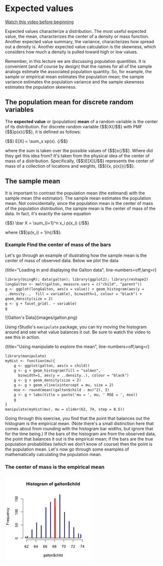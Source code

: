 # Expected values
[Watch this video before beginning](http://youtu.be/zljxRbu6jyc?list=PLpl-gQkQivXiBmGyzLrUjzsblmQsLtkzJ)

Expected values characterize a distribution. The most useful expected value,
the mean, characterizes the center of a density or mass function.
Another expected value summary, the variance, characterizes how spread
out a density is. Another expected value calculation is the skewness,
which considers how much a density is pulled toward high or low values.

Remember, in this lecture we are discussing population quantities. It is
convenient (and of course by design)
that the names for all of the sample analogs estimate the associated
population quantity. So, for example, the sample or empirical mean
estimates the population mean; the sample variance estimates the population
variance and the sample skewness estimates the population skewness.

## The population mean for discrete random variables
The **expected value** or (population) **mean** of a random variable
is the center of its distribution.
For discrete random variable {$$}X{/$$} with PMF {$$}p(x){/$$},
it is defined as follows:

{$$}
E[X] = \sum_x xp(x).
{/$$}

where the sum is taken over the possible values of {$$}x{/$$}. Where did
they get this idea from? It's taken from the physical idea of the center
of mass of a distribution. Specifically, {$$}E[X]{/$$}
represents the center of mass of a collection of locations and weights,
{$$}\{x, p(x)\}{/$$}.

## The sample mean
It is important to contrast the population mean (the estimand) with the
sample mean (the estimator).  The sample mean estimates the population
mean. Not coincidentally, since the population mean is the center of
mass of the population distribution, the sample mean is the center of
mass of the data. In fact, it's exactly the same equation

{$$}
\bar X = \sum_{i=1}^n x_i p(x_i)
{/$$}

where {$$}p(x_i) = 1/n{/$$}.

### Example Find the center of mass of the bars
Let's go through an example of illustrating how the sample mean is the
center of mass of observed data. Below we plot the data


{title="Loading in and displaying the Galton data", line-numbers=off,lang=r}
~~~
library(UsingR); data(galton); library(ggplot2); library(reshape2)
longGalton <- melt(galton, measure.vars = c("child", "parent"))
g <- ggplot(longGalton, aes(x = value)) + geom_histogram(aes(y = ..density..,  fill = variable), binwidth=1, colour = "black") + geom_density(size = 2)
g <- g + facet_grid(. ~ variable)
g
~~~

![Galton's Data]{images/galton.png}

Using rStudio's `manipulate` package, you can try moving the histogram
around and see what value balances it out. Be sure to watch the video to
see this in action.


{title="Using manipulate to explore the mean", line-numbers=off,lang=r}
~~~
library(manipulate)
myHist <- function(mu){
    g <- ggplot(galton, aes(x = child))
    g <- g + geom_histogram(fill = "salmon",
      binwidth=1, aes(y = ..density..), colour = "black")
    g <- g + geom_density(size = 2)
    g <- g + geom_vline(xintercept = mu, size = 2)
    mse <- round(mean((galton$child - mu)^2), 3)  
    g <- g + labs(title = paste('mu = ', mu, ' MSE = ', mse))
    g
}
manipulate(myHist(mu), mu = slider(62, 74, step = 0.5))
~~~

Going through this exercise, you find that the point that balances out
the histogram is the empirical mean. (Note there's a small distinction here
that comes about from rounding with the histogram bar widths, but ignore
that for the time being.) If the bars of the histogram are from the observed
data, the point that balances it out is the empirical mean;
 if the bars are the true population probabilities
(which we don't know of course) then the point is the population mean. Let's
now go through some examples of mathematically calculating the population mean.


### The center of mass is the empirical mean
![Histogram illustration](images/lsm.png) 

<!--

### Example of a population mean
[Watch the video before beginning here.](http://youtu.be/F4XMuD_axN8?list=PLpl-gQkQivXiBmGyzLrUjzsblmQsLtkzJ)

- Suppose a coin is flipped and $X$ is declared $0$ or $1$ corresponding to a head or a tail, respectively
- What is the expected value of $X$?
    $$
    E[X] = .5 \times 0 + .5 \times 1 = .5
    $$
- Note, if thought about geometrically, this answer is obvious; if two equal weights are spaced at 0 and 1, the center of mass will be $.5$

<img src="assets/fig/unnamed-chunk-1.png" title="plot of chunk unnamed-chunk-1" alt="plot of chunk unnamed-chunk-1" style="display: block; margin: auto;" />

### What about a biased coin?

- Suppose that a random variable, $X$, is so that
$P(X=1) = p$ and $P(X=0) = (1 - p)$
- (This is a biased coin when $p\neq 0.5$)
- What is its expected value?
$$
E[X] = 0 * (1 - p) + 1 * p = p
$$

### Example Die Roll

- Suppose that a die is rolled and $X$ is the number face up
- What is the expected value of $X$?
    $$
    E[X] = 1 \times \frac{1}{6} + 2 \times \frac{1}{6} +
    3 \times \frac{1}{6} + 4 \times \frac{1}{6} +
    5 \times \frac{1}{6} + 6 \times \frac{1}{6} = 3.5
    $$
- Again, the geometric argument makes this answer obvious without calculation.

<img src="assets/fig/unnamed-chunk-2.png" title="plot of chunk unnamed-chunk-2" alt="plot of chunk unnamed-chunk-2" style="display: block; margin: auto;" />

## Continuous random variables

For a continuous random variable, $X$, with density, $f$, the expected value is
again exactly the center of mass of the density


### Example

- Consider a density where $f(x) = 1$ for $x$ between zero and one
- (Is this a valid density?)
- Suppose that $X$ follows this density; what is its expected value?  
<img src="assets/fig/unnamed-chunk-3.png" title="plot of chunk unnamed-chunk-3" alt="plot of chunk unnamed-chunk-3" style="display: block; margin: auto;" />


## Facts about expected values

- Recall that expected values are properties of distributions
- Note the average of random variables is itself a random variable
and its associated distribution has an expected value
- The center of this distribution is the same as that of the original distribution
- Therefore, the expected value of the **sample mean** is the population mean that it's trying to estimate
- When the expected value of an estimator is what its trying to estimate, we say that the estimator is **unbiased**
- Let's try a simulation experiment

## Simulation experiments
### Standard normals
Simulating normals with mean 0 and variance 1 versus averages
of 10 normals from the same population

<img src="assets/fig/unnamed-chunk-4.png" title="plot of chunk unnamed-chunk-4" alt="plot of chunk unnamed-chunk-4" style="display: block; margin: auto;" />

### Averages of x die rolls

<img src="assets/fig/unnamed-chunk-5.png" title="plot of chunk unnamed-chunk-5" alt="plot of chunk unnamed-chunk-5" style="display: block; margin: auto;" />


### Averages of x coin flips
<img src="assets/fig/unnamed-chunk-6.png" title="plot of chunk unnamed-chunk-6" alt="plot of chunk unnamed-chunk-6" style="display: block; margin: auto;" />

## Sumarizing what we know
- Expected values are properties of distributions
- The population mean is the center of mass of population
- The sample mean is the center of mass of the observed data
- The sample mean is an estimate of the population mean
- The sample mean is unbiased
  - The population mean of its distribution is the mean that it's
  trying to estimate
- The more data that goes into the sample mean, the more
concentrated its density / mass function is around the population mean

## Exercises  
-->
